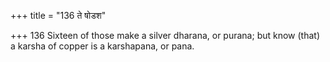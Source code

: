 +++
title = "136 ते षोडश"

+++
136	Sixteen of those make a silver dharana, or purana; but know (that) a karsha of copper is a karshapana, or pana.